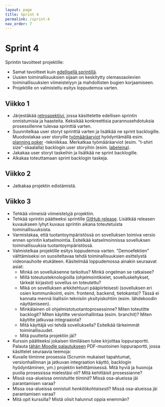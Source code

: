 ```yaml
---
layout: page
title: Sprint 4
permalink: /sprint-4
nav_order: 7
---
```


# Sprint 4

Sprintin tavoitteet projektille:

- Samat tavoitteet kuin [edellisellä sprintillä](/sprint-3).
- Uusien toiminallisuuksien sijaan on keskitytty olemassaolevien toiminallisuuksien viimeistelyyn ja mahdollisten bugien korjaamiseen.
- Projektille on valmisteltu esitys loppudemoa varten.

## Viikko 1

- Järjestäkää [retrospektiivi](https://www.teamretro.com/retrospectives/mad-sad-glad-retrospective), jossa käsittelette edellisen sprintin onnistumisia ja haasteita. Keksikää konkreettisia parannusehdotuksia prosessillenne tulevaa sprinttiä varten.
- Suunnitelkaa user storyt sprinttiä varten ja lisätkää ne sprint backlogille.
 Muodostakaa user storyille [työmääräarviot](https://activecollab.com/blog/project-management/t-shirt-sizing) hyödyntämällä esim. [planning poker](https://www.mountaingoatsoftware.com/agile/planning-poker) -tekniikkaa. Merkatkaa työmääräarviot (esim. "t-shirt size"-skaalalla) backlogin user storyihin (esim. [labeleina](https://docs.github.com/en/issues/using-labels-and-milestones-to-track-work/managing-labels)).
- Jakakaa user storyt taskeihin ja lisätkää ne sprint backlogille.
- Alkakaa toteuttamaan sprint backlogin taskeja.

## Viikko 2

- Jatkakaa projektin edistämistä.

## Viikko 3

- Tehkää viimeisiä viimeistelyjä projektiin.
- Tehkää sprintin päätteeksi sprintille [GitHub release](https://docs.github.com/en/repositories/releasing-projects-on-github/managing-releases-in-a-repository). Lisätkää releasen kuvaukseen lyhyt kuvaus sprintin aikana toteutetuista toiminallisuuksista.
- Varmistakaa, että tuotantoympäristössä on sovelluksen toimiva versio ennen sprintin katselmointia. Esitelkää katselmoinnissa sovelluksen toiminallisuuksia tuotantoympäristössä.
- Valmistelkaa projektille esitys loppudemoa varten. "Demoefektien" välttämiseksi on suositeltavaa tehdä toiminallisuuksien esittelystä videonauhoite etukäteen. Käsitelmää loppudemossa ainakin seuraavat asiat:
    - Minkä on sovelluksenne tarkoitus? Minkä ongelman se ratkaisee?
    - Millä toteutusteknologioilla (ohjelmointikielet, sovelluskehykset, tärkeät kirjastot) sovellus on toteutettu?
    - Mikä on sovelluksen arkkitehtuuri pääpiirteisesti (sovelluksen eri osien kommunikointi, esim. frontend, backend, tietokanta)? Tässä ei kannata mennä liiallisiin teknisiin yksityiskohtiin (esim. lähdekoodin näyttämiseen).
    - Minkälainen oli ohjelmistotuotantoprosessinne? Miten toteutitte backlogit? Miten käytitte versionhallintaa (esim. branchit)? Miten käytitte jatkuvaa integraaiota?
    - Mitä käyttäjä voi tehdä sovelluksella? Esitelkää tärkeimmät toiminallisuudet.
    - Mitä puutteita projektiin jäi?
- Kurssin päätteeksi jokaisen tiimiläisen tulee kirjoittaa loppuraportti. Palauta [tähän Moodle palautukseen]({{site.final_report_submission_link}}) PDF-muotoinen loppuraportti, jossa käsittelet seuraavia teemoja:
 - Kuvaile tiiminne prosessia (Scrumin mukaiset tapahtumat, versionhallinnan ja jatkuvan integraation käyttö, backlogin hyödyntäminen, ym.) projektin kehittämisessä. Mitä hyviä ja huonoja puolia prosessissa mielestäsi oli? Mitä kehittäisit prosessianne?
 - Missä osa-alueissa onnistuitte _tiiminä_? Missä osa-alueissa jäi parantamisen varaa?
 - Missa osa-alueissa onnistuit _henkilökohtaisesti_? Missä osa-alueissa jäi parantamisen varaa?
 - Mitä opit kurssilla? Mistä olisit halunnut oppia enemmän?

  

